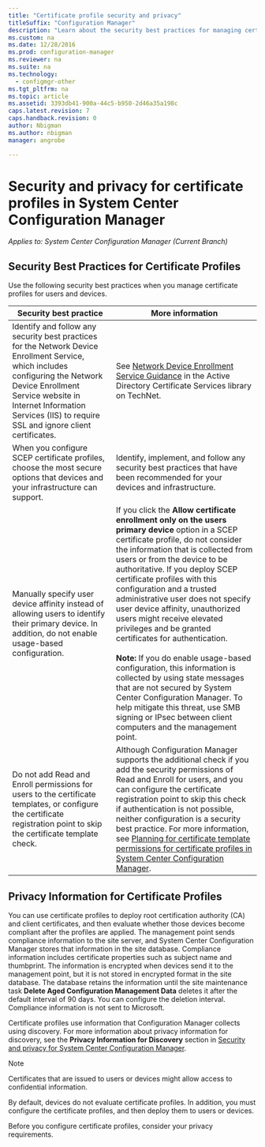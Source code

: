 ```yaml
---
title: "Certificate profile security and privacy"
titleSuffix: "Configuration Manager"
description: "Learn about the security best practices for managing certificate profiles for users and devices in System Center Configuration Manager."
ms.custom: na
ms.date: 12/28/2016
ms.prod: configuration-manager
ms.reviewer: na
ms.suite: na
ms.technology:
  - configmgr-other
ms.tgt_pltfrm: na
ms.topic: article
ms.assetid: 3393db41-900a-44c5-b950-2d46a35a198c
caps.latest.revision: 7
caps.handback.revision: 0
author: Nbigmanms.author: nbigmanmanager: angrobe

---
```

# Security and privacy for certificate profiles in System Center Configuration Manager*Applies to: System Center Configuration Manager (Current Branch)*

##  Security Best Practices for Certificate Profiles  
 Use the following security best practices when you manage certificate profiles for users and devices.  

|Security best practice|More information|  
|----------------------------|----------------------|  
|Identify and follow any security best practices for the Network Device Enrollment Service, which includes configuring the Network Device Enrollment Service website in Internet Information Services (IIS) to require SSL and ignore client certificates.|See [Network Device Enrollment Service Guidance](http://go.microsoft.com/fwlink/p/?LinkId=309016) in the Active Directory Certificate Services library on TechNet.|  
|When you configure SCEP certificate profiles, choose the most secure options that devices and your infrastructure can support.|Identify, implement, and follow any security best practices that have been recommended for your devices and infrastructure.|  
|Manually specify user device affinity instead of allowing users to identify their primary device. In addition, do not enable usage-based configuration.|If you click the **Allow certificate enrollment only on the users primary device** option in a SCEP certificate profile, do not consider the information that is collected from users or from the device to be authoritative. If you deploy SCEP certificate profiles with this configuration and a trusted administrative user does not specify user device affinity, unauthorized users might receive elevated privileges and be granted certificates for authentication.<br /><br /> **Note:** If you do enable usage-based configuration, this information is collected by using state messages that are not secured by System Center Configuration Manager. To help mitigate this threat, use SMB signing or IPsec between client computers and the management point.|  
|Do not add Read and Enroll permissions for users to the certificate templates, or configure the certificate registration point to skip the certificate template check.|Although Configuration Manager supports the additional check if you add the security permissions of Read and Enroll for users, and you can configure the certificate registration point to skip this check if authentication is not possible, neither configuration is a security best practice. For more information, see [Planning for certificate template permissions for certificate profiles in System Center Configuration Manager](../../protect/plan-design/planning-for-certificate-template-permissions.md).|  

## Privacy Information for Certificate Profiles  
 You can use certificate profiles to deploy root certification authority (CA) and client certificates, and then evaluate whether those devices become compliant after the profiles are applied. The management point sends compliance information to the site server, and System Center Configuration Manager stores that information in the site database. Compliance information includes certificate properties such as subject name and thumbprint. The information is encrypted when devices send it to the management point, but it is not stored in encrypted format in the site database. The database retains the information until the site maintenance task **Delete Aged Configuration Management Data** deletes it after the default interval of 90 days. You can configure the deletion interval. Compliance information is not sent to Microsoft.  

 Certificate profiles use information that Configuration Manager collects using discovery. For more information about privacy information for discovery, see the **Privacy Information for Discovery** section in [Security and privacy for System Center Configuration Manager](../../core/plan-design/security/security-and-privacy.md).  

> [!NOTE]  
>  Certificates that are issued to users or devices might allow access to confidential information.  

 By default, devices do not evaluate certificate profiles. In addition, you must configure the certificate profiles, and then deploy them to users or devices.  

 Before you configure certificate profiles, consider your privacy requirements.  
